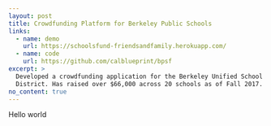 ```yaml
---
layout: post
title: Crowdfunding Platform for Berkeley Public Schools
links:
  - name: demo
    url: https://schoolsfund-friendsandfamily.herokuapp.com/
  - name: code
    url: https://github.com/calblueprint/bpsf
excerpt: >
  Developed a crowdfunding application for the Berkeley Unified School
  District. Has raised over $66,000 across 20 schools as of Fall 2017.
no_content: true
---
```


Hello world

